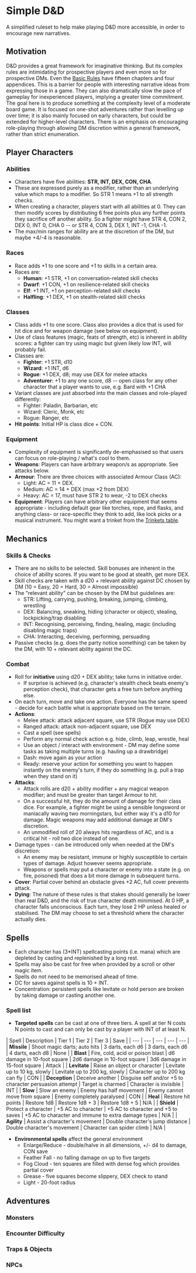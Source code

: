 # Simple D&D
A simplified ruleset to help make playing D&D more accessible, in order to encourage new narratives.

## Motivation
D&D provides a great framework for imaginative thinking. But its complex rules are intimidating for prospective players and even more so for prospective DMs. Even the [Basic Rules](https://www.dndbeyond.com/sources/basic-rules) have fifteen chapters and four appendices. This is a barrier for people with interesting narrative ideas from expressing those in a game. They can also dramatically slow the pace of gameplay for inexperienced players, implying a greater time commitment. The goal here is to produce something at the complexity level of a moderate board game. It is focused on one-shot adventures rather than levelling up over time; it is also mainly focused on early characters, but could be extended for higher-level characters. There is an emphasis on encouraging role-playing through allowing DM discretion within a general framework, rather than strict enumeration.

## Player Characters
### Abilities
- Characters have five abilities: **STR, INT, DEX, CON, CHA**.
- These are expressed purely as a modifier, rather than an underlying value which maps to a modifier. So STR 1 means +1 to all strength checks.
- When creating a character, players start with all abilities at 0. They can then modify scores by distributing 6 free points plus any further points they sacrifice off another ability. So a fighter might have STR 4, CON 2, DEX 0, INT 0, CHA 0 -- or STR 4, CON 3, DEX 1, INT -1, CHA -1.
- The max/min ranges for ability are at the discretion of the DM, but maybe +4/-4 is reasonable.

### Races
- Race adds +1 to one score and +1 to skills in a certain area. 
- Races are: 
  - **Human**: +1 STR, +1 on conversation-related skill checks
  - **Dwarf**: +1 CON, +1 on resilience-related skill checks
  - **Elf**: +1 INT, +1 on perception-related skill checks
  - **Halfling**: +1 DEX, +1 on stealth-related skill checks

### Classes
- Class adds +1 to one score. Class also provides a dice that is used for hit dice and for weapon damage (see below on equipment).
- Use of class features (magic, feats of strength, etc) is inherent in ability scores: a fighter can try using magic but given likely low INT, will probably fail.
- Classes are:
  - **Fighter**: +1 STR, d10
  - **Wizard**: +1 INT, d6
  - **Rogue**: +1 DEX, d8; may use DEX for melee attacks
  - **Adventurer**: +1 to any one score, d8 -- open class for any other character that a player wants to use, e.g. Bard with +1 CHA
- Variant classes are just absorbed into the main classes and role-played differently:
  - Fighter: Paladin, Barbarian, etc
  - Wizard: Cleric, Monk, etc
  - Rogue: Ranger, etc
- **Hit points**: Initial HP is class dice + CON.

### Equipment
- Complexity of equipment is significantly de-emphasised so that users can focus on role-playing / what's cool to them.
- **Weapons**: Players can have arbitrary weapon/s as appropriate. See attacks below.
- **Armour**: There are three choices with associated Armour Class (AC):
  - Light: AC = 11 + DEX.
  - Medium: AC = 14 + DEX (max +2 from DEX) 
  - Heavy: AC = 17, must have STR 2 to wear, -2 to DEX checks
- **Equipment**: Players can have arbitrary other equipment that seems appropriate - including default gear like torches, rope, and flasks, and anything class- or race-specific they think to add, like lock picks or a musical instrument. You might want a trinket from the [Trinkets table](https://www.dndbeyond.com/sources/basic-rules/equipment#Trinkets).

## Mechanics
### Skills & Checks
- There are no skills to be selected. Skill bonuses are inherent in the choice of ability scores. If you want to be good at stealth, get more DEX.
- Skill checks are taken with a d20 + relevant ability against DC chosen by DM (10 = Easy, 20 = Hard, 30 = Almost impossible)
- The "relevant ability" can be chosen by the DM but guidelines are:
  - STR: Lifting, carrying, pushing, breaking, jumping, climbing, wrestling
  - DEX: Balancing, sneaking, hiding (character or object), stealing, lockpicking/trap disabling
  - INT: Recognising, perceiving, finding, healing, magic (including disabling magic traps)
  - CHA: Interacting, deceiving, performing, persuading
- Passive checks (e.g. does the party notice something) can be taken by the DM, with 10 + relevant ability against the DC.

### Combat
- Roll for **initiative** using d20 + DEX ability; take turns in initiative order.
  - If surprise is achieved (e.g. character's stealth check beats enemy's perception check), that character gets a free turn before anything else.
- On each turn, move and take one action. Everyone has the same speed - decide for each battle what is appropriate based on the terrain.
- **Actions**:
  - Melee attack: attack adjacent square, use STR (Rogue may use DEX)
  - Ranged attack: attack non-adjacent square, use DEX
  - Cast a spell (see spells)
  - Perform any normal check action e.g. hide, climb, leap, wrestle, heal
  - Use an object / interact with environment - DM may define some tasks as taking multiple turns (e.g. hauling up a drawbridge)
  - Dash: move again as your action
  - Ready: reserve your action for something you want to happen instantly on the enemy's turn, if they do something (e.g. pull a trap when they stand on it)
- **Attacks**:
  - Attack rolls are d20 + ability modifier + any magical weapon modifier; and must be greater than target Armour to hit.
  - On a successful hit, they do the amount of damage for their class dice. For example, a fighter might be using a sensible longsword or maniacally waving two morningstars, but either way it's a d10 for damage. Magic weapons may add additional damage at DM's discretion.
  - An unmodified roll of 20 always hits regardless of AC, and is a critical hit - roll two dice instead of one.
- Damage types - can be introduced only when needed at the DM's discretion:
  - An enemy may be resistant, immune or highly susceptible to certain types of damage. Adjust however seems appropriate.
  - Weapons or spells may put a character or enemy into a state (e.g. on fire, poisoned) that does a bit more damage in subsequent turns.
- **Cover**: Partial cover behind an obstacle gives +2 AC, full cover prevents attack.
- **Dying**: The nature of these rules is that stakes should generally be lower than real D&D, and the risk of true character death minimised. At 0 HP, a character falls unconscious. Each turn, they lose 2 HP unless healed or stabilised. The DM may choose to set a threshold where the character actually dies.


## Spells
- Each character has (3*INT) spellcasting points (i.e. mana) which are depleted by casting and replenished by a long rest. 
- Spells may also be cast for free when provided by a scroll or other magic item.
- Spells do not need to be memorised ahead of time.
- DC for saves against spells is 10 + INT.
- Concentration: persistent spells like levitate or hold person are broken by taking damage or casting another one.

### Spell list
- **Targeted spells** can be cast at one of three tiers. A spell at tier N costs N points to cast and can only be cast by a player with INT of at least N. 

| Spell | Description | Tier 1 | Tier 2 | Tier 3 | Save |
| --- | --- | --- | --- | --- |
| **Missile** | Shoot magic darts; auto hits | 3 darts, each d6 | 3 darts, each d6 | 4 darts, each d8 | None |
| **Blast** | Fire, cold, acid or poison blast | d6 damage in 10-foot square | 2d6 damage in 10-foot square | 3d6 damage in 15-foot square | Attack |
| **Levitate** | Raise an object or character | Levitate up to 10 kg, slowly | Levitate up to 200 kg, slowly | Character up to 200 kg can fly | CON |
| **Deception** | Deceive another | Disguise self and/or +5 to character persuasion attempt | Target is charmed | Character is invisible | INT |
| **Slow** | Slow an enemy | Enemy has half movement | Enemy cannot move from square | Enemy completely paralysed | CON |
| **Heal** | Restore hit points | Restore 1d8 | Restore 1d8 + 3 | Restore 1d8 + 5 | N/A |
| **Shield** | Protect a character | +5 AC to character | +5 AC to character and +5 to saves | +5 AC to character and immune to extra damage types | N/A |
| **Agility** | Assist a character's movement | Double character's jump distance | Double character's movement | Character can spider climb | N/A |

- **Environmental spells** affect the general environment
  - Enlarge/Reduce - double/halve in all dimensions, +/- d4 to damage, CON save
  - Feather Fall - no falling damage on up to five targets
  - Fog Cloud - ten squares are filled with dense fog which provides partial cover
  - Grease - five squares become slippery, DEX check to stand
  - Light - 20-foot radius

## Adventures
### Monsters


### Encounter Difficulty

### Traps & Objects

### NPCs



